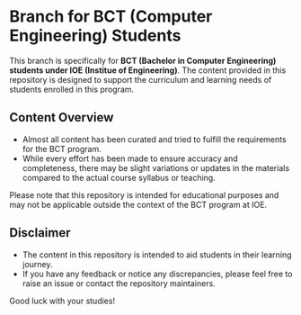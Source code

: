 # Branch for BCT (Computer Engineering) Students 

This branch is specifically for **BCT (Bachelor in Computer Engineering) students under IOE (Institue of Engineering)**. The content provided in this repository is designed to support the curriculum and learning needs of students enrolled in this program.

## Content Overview

- Almost all content has been curated and tried to fulfill the requirements for the BCT program.
- While every effort has been made to ensure accuracy and completeness, there may be slight variations or updates in the materials compared to the actual course syllabus or teaching.

Please note that this repository is intended for educational purposes and may not be applicable outside the context of the BCT program at IOE.

## Disclaimer

- The content in this repository is intended to aid students in their learning journey.
- If you have any feedback or notice any discrepancies, please feel free to raise an issue or contact the repository maintainers.

Good luck with your studies!
